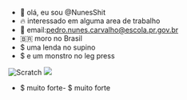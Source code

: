 - 👋 olá, eu sou @NunesShit
- 🔥 interessado em alguma area de trabalho
- 🥇 email:pedro.nunes.carvalho@escola.pr.gov.br
- 🇧🇷 moro no Brasil
- $ uma lenda no supino
- $ e um monstro no leg press


![Scratch](https://img.shields.io/badge/Scratch-4D97FF?style=for-the-badge&logo=Scratch&logoColor=white)
<img src = "https://img.shields.io/badge/Je um monstro no leg press ￼
avaScript-323330?style=for-the-badge&logo=javascript&logoColor=F7DF1E">


- $  muito forte- $  muito forte
